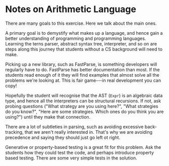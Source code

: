 # Notes on Arithmetic Language

There are many goals to this exercise. Here we talk about the main ones.

A primary goal is to demystify what makes up a language, and hence gain a better understanding of programming and programming languages. Learning the terns parser, abstract syntax tree, interpreter, and so on are steps along this journey that students without a CS background will need to make.

Picking up a new library, such as FastParse, is something developers will regularly have to do. FastParse has better documentation than most. If the students read enough of it they will find examples that almost solve all the problems we're looking at. This is fair game---in real development you can copy!

Hopefully the student will recognise that the AST (`Expr`) is an algebraic data type, and hence all the interpreters can be structural recursions. If not, ask probing questions ("What strategy are you using here?", "What strategies do you know?", "Here are some strategies. Which ones do you think you are using?") until they make that connection.

There are a lot of subtleties in parsing, such as avoiding excessive back-tracking, that we aren't really interested in. That's why we are avoiding precedence and saying they should just go left ot right.

Generative or property-based testing is a great fit for this problem. Ask the students how they could test the code, and perhaps introduce property based testing. There are some very simple tests in the solution.
